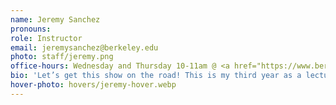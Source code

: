 ```yaml
---
name: Jeremy Sanchez
pronouns:
role: Instructor
email: jeremysanchez@berkeley.edu
photo: staff/jeremy.png
office-hours: Wednesday and Thursday 10-11am @ <a href="https://www.berkeley.edu/map/evans-hall/">Evans 323</a>
bio: 'Let’s get this show on the road! This is my third year as a lecturer at Berkeley; I have been in the Statistics department for the last two years and joined the Data Science department this summer. I love this job and can’t wait to meet all of you.'
hover-photo: hovers/jeremy-hover.webp
---
```

